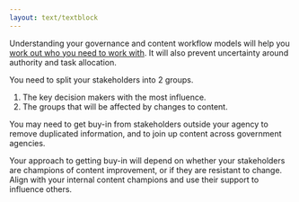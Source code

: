 ```yaml
---
layout: text/textblock
---
```


Understanding your governance and content workflow models will help you [work out who you need to work with](/content-strategy/content-auditing/engage-your-stakeholders/#identify-stakeholders). It will also prevent uncertainty around authority and task allocation. 

You need to split your stakeholders into 2 groups.  
1. The key decision makers with the most influence.
2. The groups that will be affected by changes to content.

You may need to get buy-in from stakeholders outside your agency to remove duplicated information, and to join up content across government agencies.

Your approach to getting buy-in will depend on whether your stakeholders are champions of content improvement, or if they are resistant to change. Align with your internal content champions and use their support to influence others.

